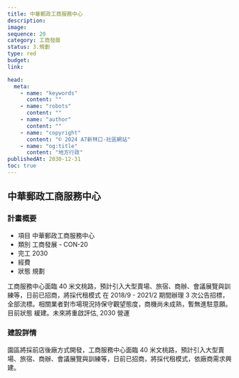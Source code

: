 ```yaml
---
title: 中華郵政工商服務中心
description:
image:
sequence: 20
category: 工商發展
status: 3.規劃
type: red
budget:
link:

head:
  meta:
    - name: "keywords"
      content: ""
    - name: "robots"
      content: ""
    - name: "author"
      content: ""
    - name: "copyright"
      content: "© 2024 A7新林口-社區網站"
    - name: "og:title"
      content: "地方行政"
publishedAt: 2030-12-31
toc: true
---
```


## 中華郵政工商服務中心

### 計畫概要

- 項目 中華郵政工商服務中心
- 類別 工商發展 - CON-20
- 完工 2030
- 經費
- 狀態 規劃

工商服務中心面臨 40 米文桃路，預計引入大型賣場、旅宿、商辦、會議展覽與訓練等，日前已招商，將採代租模式
在 2018/9 - 2021/2 期間辦理 3 次公告招標，全部流標。相關業者對市場現況持保守觀望態度，商機尚未成熟，暫無進駐意願。 目前狀態 緩建。未來將重啟評估, 2030 營運

### 建設詳情

園區將採前店後廠方式開發，工商服務中心面臨 40 米文桃路，預計引入大型賣場、旅宿、商辦、會議展覽與訓練等，日前已招商，將採代租模式，依廠商需求興建。
